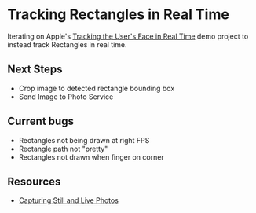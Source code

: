 # Tracking Rectangles in Real Time

Iterating on Apple's [Tracking the User's Face in Real Time](https://developer.apple.com/documentation/vision/tracking_the_user_s_face_in_real_time) demo project to instead track Rectangles in real time.

## Next Steps

* Crop image to detected rectangle bounding box
* Send Image to Photo Service

## Current bugs

* Rectangles not being drawn at right FPS
* Rectangle path not "pretty"
* Rectangles not drawn when finger on corner

## Resources

* [Capturing Still and Live Photos](https://developer.apple.com/documentation/avfoundation/cameras_and_media_capture/capturing_still_and_live_photos)
